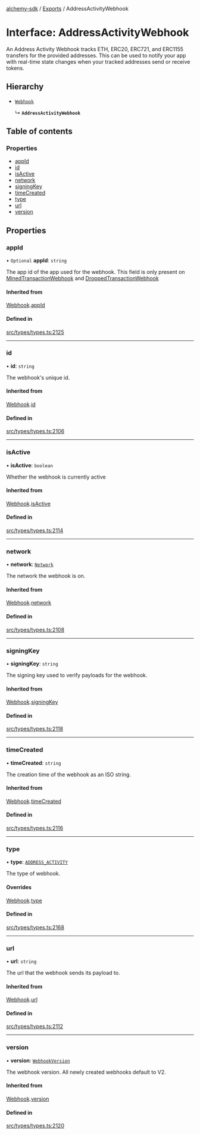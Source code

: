 [alchemy-sdk](../README.md) / [Exports](../modules.md) / AddressActivityWebhook

# Interface: AddressActivityWebhook

An Address Activity Webhook tracks ETH, ERC20, ERC721, and ERC1155 transfers
for the provided addresses. This can be used to notify your app with
real-time state changes when your tracked addresses send or receive tokens.

## Hierarchy

- [`Webhook`](Webhook.md)

  ↳ **`AddressActivityWebhook`**

## Table of contents

### Properties

- [appId](AddressActivityWebhook.md#appid)
- [id](AddressActivityWebhook.md#id)
- [isActive](AddressActivityWebhook.md#isactive)
- [network](AddressActivityWebhook.md#network)
- [signingKey](AddressActivityWebhook.md#signingkey)
- [timeCreated](AddressActivityWebhook.md#timecreated)
- [type](AddressActivityWebhook.md#type)
- [url](AddressActivityWebhook.md#url)
- [version](AddressActivityWebhook.md#version)

## Properties

### appId

• `Optional` **appId**: `string`

The app id of the app used for the webhook. This field is only present on
[MinedTransactionWebhook](MinedTransactionWebhook.md) and [DroppedTransactionWebhook](DroppedTransactionWebhook.md)

#### Inherited from

[Webhook](Webhook.md).[appId](Webhook.md#appid)

#### Defined in

[src/types/types.ts:2125](https://github.com/alchemyplatform/alchemy-sdk-js/blob/c9dbbf0/src/types/types.ts#L2125)

___

### id

• **id**: `string`

The webhook's unique id.

#### Inherited from

[Webhook](Webhook.md).[id](Webhook.md#id)

#### Defined in

[src/types/types.ts:2106](https://github.com/alchemyplatform/alchemy-sdk-js/blob/c9dbbf0/src/types/types.ts#L2106)

___

### isActive

• **isActive**: `boolean`

Whether the webhook is currently active

#### Inherited from

[Webhook](Webhook.md).[isActive](Webhook.md#isactive)

#### Defined in

[src/types/types.ts:2114](https://github.com/alchemyplatform/alchemy-sdk-js/blob/c9dbbf0/src/types/types.ts#L2114)

___

### network

• **network**: [`Network`](../enums/Network.md)

The network the webhook is on.

#### Inherited from

[Webhook](Webhook.md).[network](Webhook.md#network)

#### Defined in

[src/types/types.ts:2108](https://github.com/alchemyplatform/alchemy-sdk-js/blob/c9dbbf0/src/types/types.ts#L2108)

___

### signingKey

• **signingKey**: `string`

The signing key used to verify payloads for the webhook.

#### Inherited from

[Webhook](Webhook.md).[signingKey](Webhook.md#signingkey)

#### Defined in

[src/types/types.ts:2118](https://github.com/alchemyplatform/alchemy-sdk-js/blob/c9dbbf0/src/types/types.ts#L2118)

___

### timeCreated

• **timeCreated**: `string`

The creation time of the webhook as an ISO string.

#### Inherited from

[Webhook](Webhook.md).[timeCreated](Webhook.md#timecreated)

#### Defined in

[src/types/types.ts:2116](https://github.com/alchemyplatform/alchemy-sdk-js/blob/c9dbbf0/src/types/types.ts#L2116)

___

### type

• **type**: [`ADDRESS_ACTIVITY`](../enums/WebhookType.md#address_activity)

The type of webhook.

#### Overrides

[Webhook](Webhook.md).[type](Webhook.md#type)

#### Defined in

[src/types/types.ts:2168](https://github.com/alchemyplatform/alchemy-sdk-js/blob/c9dbbf0/src/types/types.ts#L2168)

___

### url

• **url**: `string`

The url that the webhook sends its payload to.

#### Inherited from

[Webhook](Webhook.md).[url](Webhook.md#url)

#### Defined in

[src/types/types.ts:2112](https://github.com/alchemyplatform/alchemy-sdk-js/blob/c9dbbf0/src/types/types.ts#L2112)

___

### version

• **version**: [`WebhookVersion`](../enums/WebhookVersion.md)

The webhook version. All newly created webhooks default to V2.

#### Inherited from

[Webhook](Webhook.md).[version](Webhook.md#version)

#### Defined in

[src/types/types.ts:2120](https://github.com/alchemyplatform/alchemy-sdk-js/blob/c9dbbf0/src/types/types.ts#L2120)
